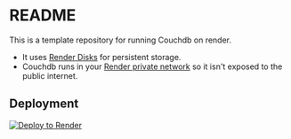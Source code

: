 # README

This is a template repository for running Couchdb on render.

* It uses [Render Disks](https://render.com/docs/disks) for persistent storage.
* Couchdb runs in your [Render private network](https://render.com/docs/private-services) so it isn't exposed to the public internet.

## Deployment

[![Deploy to Render](https://render.com/images/deploy-to-render-button.svg)](https://render.com/deploy)


